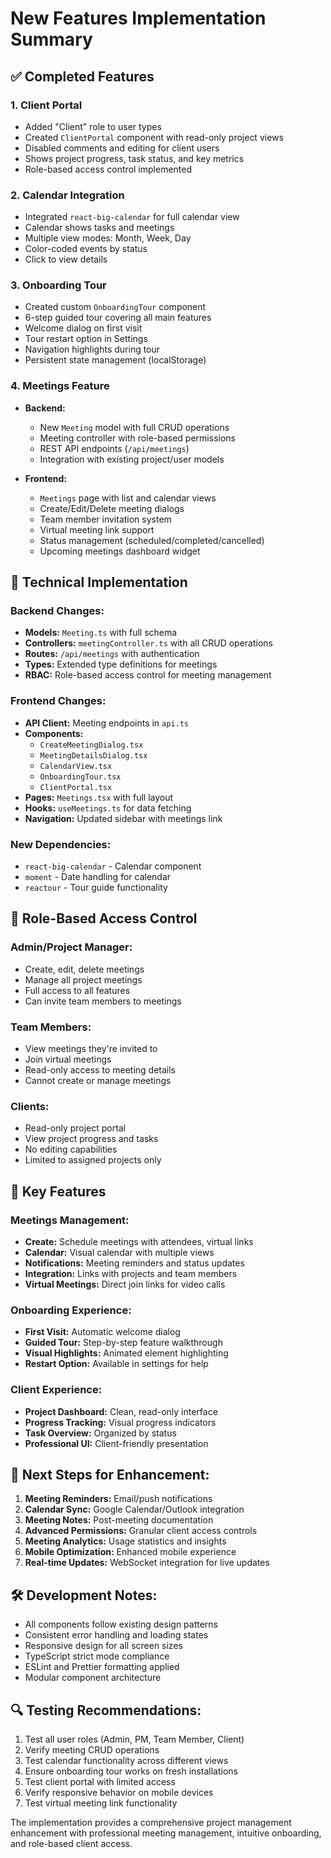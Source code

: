 # New Features Implementation Summary

## ✅ Completed Features

### 1. **Client Portal** 
- Added "Client" role to user types
- Created `ClientPortal` component with read-only project views
- Disabled comments and editing for client users
- Shows project progress, task status, and key metrics
- Role-based access control implemented

### 2. **Calendar Integration**
- Integrated `react-big-calendar` for full calendar view
- Calendar shows tasks and meetings
- Multiple view modes: Month, Week, Day
- Color-coded events by status
- Click to view details

### 3. **Onboarding Tour**
- Created custom `OnboardingTour` component
- 6-step guided tour covering all main features
- Welcome dialog on first visit
- Tour restart option in Settings
- Navigation highlights during tour
- Persistent state management (localStorage)

### 4. **Meetings Feature**
- **Backend:**
  - New `Meeting` model with full CRUD operations
  - Meeting controller with role-based permissions
  - REST API endpoints (`/api/meetings`)
  - Integration with existing project/user models

- **Frontend:**
  - `Meetings` page with list and calendar views
  - Create/Edit/Delete meeting dialogs
  - Team member invitation system
  - Virtual meeting link support
  - Status management (scheduled/completed/cancelled)
  - Upcoming meetings dashboard widget

## 🔧 Technical Implementation

### Backend Changes:
- **Models:** `Meeting.ts` with full schema
- **Controllers:** `meetingController.ts` with all CRUD operations
- **Routes:** `/api/meetings` with authentication
- **Types:** Extended type definitions for meetings
- **RBAC:** Role-based access control for meeting management

### Frontend Changes:
- **API Client:** Meeting endpoints in `api.ts`
- **Components:** 
  - `CreateMeetingDialog.tsx`
  - `MeetingDetailsDialog.tsx`
  - `CalendarView.tsx`
  - `OnboardingTour.tsx`
  - `ClientPortal.tsx`
- **Pages:** `Meetings.tsx` with full layout
- **Hooks:** `useMeetings.ts` for data fetching
- **Navigation:** Updated sidebar with meetings link

### New Dependencies:
- `react-big-calendar` - Calendar component
- `moment` - Date handling for calendar
- `reactour` - Tour guide functionality

## 🎯 Role-Based Access Control

### Admin/Project Manager:
- Create, edit, delete meetings
- Manage all project meetings
- Full access to all features
- Can invite team members to meetings

### Team Members:
- View meetings they're invited to
- Join virtual meetings
- Read-only access to meeting details
- Cannot create or manage meetings

### Clients:
- Read-only project portal
- View project progress and tasks
- No editing capabilities
- Limited to assigned projects only

## 🚀 Key Features

### Meetings Management:
- **Create:** Schedule meetings with attendees, virtual links
- **Calendar:** Visual calendar with multiple views
- **Notifications:** Meeting reminders and status updates
- **Integration:** Links with projects and team members
- **Virtual Meetings:** Direct join links for video calls

### Onboarding Experience:
- **First Visit:** Automatic welcome dialog
- **Guided Tour:** Step-by-step feature walkthrough
- **Visual Highlights:** Animated element highlighting
- **Restart Option:** Available in settings for help

### Client Experience:
- **Project Dashboard:** Clean, read-only interface
- **Progress Tracking:** Visual progress indicators
- **Task Overview:** Organized by status
- **Professional UI:** Client-friendly presentation

## 📝 Next Steps for Enhancement:

1. **Meeting Reminders:** Email/push notifications
2. **Calendar Sync:** Google Calendar/Outlook integration
3. **Meeting Notes:** Post-meeting documentation
4. **Advanced Permissions:** Granular client access controls
5. **Meeting Analytics:** Usage statistics and insights
6. **Mobile Optimization:** Enhanced mobile experience
7. **Real-time Updates:** WebSocket integration for live updates

## 🛠️ Development Notes:

- All components follow existing design patterns
- Consistent error handling and loading states
- Responsive design for all screen sizes
- TypeScript strict mode compliance
- ESLint and Prettier formatting applied
- Modular component architecture

## 🔍 Testing Recommendations:

1. Test all user roles (Admin, PM, Team Member, Client)
2. Verify meeting CRUD operations
3. Test calendar functionality across different views
4. Ensure onboarding tour works on fresh installations
5. Test client portal with limited access
6. Verify responsive behavior on mobile devices
7. Test virtual meeting link functionality

The implementation provides a comprehensive project management enhancement with professional meeting management, intuitive onboarding, and role-based client access.
